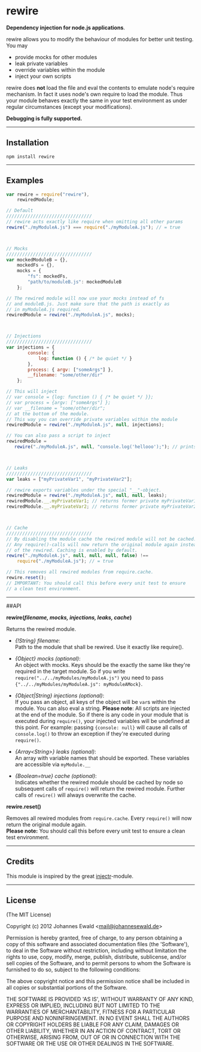 rewire
=====
**Dependency injection for node.js applications**.

rewire allows you to modify the behaviour of modules for better unit testing. You may

- provide mocks for other modules
- leak private variables
- override variables within the module
- inject your own scripts

rewire does **not** load the file and eval the contents to emulate node's require mechanism. In fact it uses node's own require to load the module. Thus your module behaves exactly the same in your test environment as under regular circumstances (except your modifications).

**Debugging is fully supported.**

-----------------------------------------------------------------

Installation
------------

`npm install rewire`

-----------------------------------------------------------------

Examples
--------

```javascript
var rewire = require("rewire"),
    rewiredModule;

// Default
////////////////////////////////
// rewire acts exactly like require when omitting all other params
rewire("./myModuleA.js") === require("./myModuleA.js"); // = true



// Mocks
////////////////////////////////
var mockedModuleB = {},
    mockedFs = {},
    mocks = {
        "fs": mockedFs,
        "path/to/moduleB.js": mockedModuleB
    };

// The rewired module will now use your mocks instead of fs
// and moduleB.js. Just make sure that the path is exactly as
// in myModuleA.js required.
rewiredModule = rewire("./myModuleA.js", mocks);



// Injections
////////////////////////////////
var injections = {
        console: {
            log: function () { /* be quiet */ }
        },
        process: { argv: ["someArgs"] },
        __filename: "some/other/dir"
    };

// This will inject
// var console = {log: function () { /* be quiet */ }};
// var process = {argv: ["someArgs"] };
// var __filename = "some/other/dir";
// at the bottom of the module.
// This way you can override private variables within the module
rewiredModule = rewire("./myModuleA.js", null, injections);

// You can also pass a script to inject
rewiredModule =
   rewire("./myModuleA.js", null, "console.log('hellooo');"); // prints "hellooo"



// Leaks
////////////////////////////////
var leaks = ["myPrivateVar1", "myPrivateVar2"];

// rewire exports variables under the special "__"-object.
rewiredModule = rewire("./myModuleA.js", null, null, leaks);
rewiredModule.__.myPrivateVar1; // returns former private myPrivateVar1
rewiredModule.__.myPrivateVar2; // returns former private myPrivateVar2



// Cache
////////////////////////////////
// By disabling the module cache the rewired module will not be cached.
// Any require()-calls will now return the original module again instead
// of the rewired. Caching is enabled by default.
rewire("./myModuleA.js", null, null, null, false) !==
    require("./myModuleA.js"); // = true

// This removes all rewired modules from require.cache.
rewire.reset();
// IMPORTANT: You should call this before every unit test to ensure
// a clean test environment.
```

-----------------------------------------------------------------

##API

**rewire(***filename, mocks, injections, leaks, cache***)**

Returns the rewired module.

- *{!String} filename*: <br/>
Path to the module that shall be rewired. Use it exactly like require().

- *{Object} mocks (optional)*: <br/>
An object with mocks. Keys should be the exactly the same like they're required in the target module. So if you write `require("../../myModules/myModuleA.js")` you need to pass `{"../../myModules/myModuleA.js": myModuleAMock}`.

- *{Object|String} injections (optional)*: <br />
If you pass an object, all keys of the object will be `var`s within the module. You can also eval a string. **Please note**: All scripts are injected at the end of the module. So if there is any code in your module that is executed during `require()`, your injected variables will be undefined at this point. For example: passing `{console: null}` will cause all calls of `console.log()` to throw an exception if they're executed during `require()`.

- *{Array&lt;String&gt;} leaks (optional)*: <br/>
An array with variable names that should be exported. These variables are accessible via `myModule.__`


- *{Boolean=true} cache (optional)*: <br />
Indicates whether the rewired module should be cached by node so subsequent calls of `require()` will return the rewired module. Further calls of `rewire()` will always overwrite the cache.

**rewire.reset()**

Removes all rewired modules from `require.cache`. Every `require()` will now return the original module again. <br />**Please note:** You should call this before every unit test to ensure a clean test environment.

-----------------------------------------------------------------

## Credits

This module is inspired by the great [injectr](https://github.com/nathanmacinnes/injectr "injectr")-module.

-----------------------------------------------------------------

## License

(The MIT License)

Copyright (c) 2012 Johannes Ewald &lt;mail@johannesewald.de&gt;

Permission is hereby granted, free of charge, to any person obtaining
a copy of this software and associated documentation files (the
'Software'), to deal in the Software without restriction, including
without limitation the rights to use, copy, modify, merge, publish,
distribute, sublicense, and/or sell copies of the Software, and to
permit persons to whom the Software is furnished to do so, subject to
the following conditions:

The above copyright notice and this permission notice shall be
included in all copies or substantial portions of the Software.

THE SOFTWARE IS PROVIDED 'AS IS', WITHOUT WARRANTY OF ANY KIND,
EXPRESS OR IMPLIED, INCLUDING BUT NOT LIMITED TO THE WARRANTIES OF
MERCHANTABILITY, FITNESS FOR A PARTICULAR PURPOSE AND NONINFRINGEMENT.
IN NO EVENT SHALL THE AUTHORS OR COPYRIGHT HOLDERS BE LIABLE FOR ANY
CLAIM, DAMAGES OR OTHER LIABILITY, WHETHER IN AN ACTION OF CONTRACT,
TORT OR OTHERWISE, ARISING FROM, OUT OF OR IN CONNECTION WITH THE
SOFTWARE OR THE USE OR OTHER DEALINGS IN THE SOFTWARE.